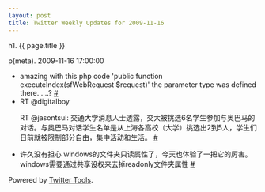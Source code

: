 ```yaml
---
layout: post
title: Twitter Weekly Updates for 2009-11-16
---
```


h1. {{ page.title }} 

p(meta). 2009-11-16 17:00:00

<ul class="aktt_tweet_digest">
	<li>amazing with this php code &#39;public function executeIndex(sfWebRequest $request)&#39; the parameter type was defined there. ....? <a href="http://twitter.com/Joshua_C/statuses/5765597472">#</a></li>
	<li>RT @digitalboy
  
RT @jasontsui: 交通大学消息人士透露，交大被挑选6名学生参加与奥巴马的对话。与奥巴马对话学生名单是从上海各高校（大学）挑选出2到5人，学生们日前就被限制部分自由，集中活动和生活。 <a href="http://twitter.com/Joshua_C/statuses/5649158974">#</a></li>
	<li>许久没有担心 windows的文件夹只读属性了，今天也体验了一把它的厉害。windows需要通过共享设权来去掉readonly文件夹属性 <a href="http://twitter.com/Joshua_C/statuses/5591664083">#</a></li>
</ul>
<p class="aktt_credit">Powered by <a href="http://alexking.org/projects/wordpress">Twitter Tools</a>.</p>